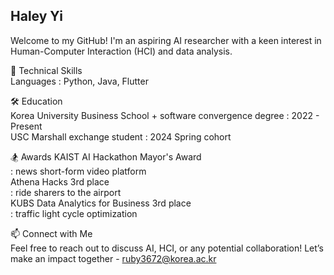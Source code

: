 ## Haley Yi
Welcome to my GitHub! I'm an aspiring AI researcher with a keen interest in Human-Computer Interaction (HCI) and data analysis. 


🌟 Technical Skills  
Languages : Python, Java, Flutter  


🛠️ Education  
Korea University Business School + software convergence degree : 2022 - Present      
USC Marshall exchange student : 2024 Spring cohort  


🏂 Awards
KAIST AI Hackathon Mayor's Award  
  : news short-form video platform  
Athena Hacks 3rd place  
  : ride sharers to the airport  
KUBS Data Analytics for Business 3rd place  
  : traffic light cycle optimization  

  
📫 Connect with Me  
Feel free to reach out to discuss AI, HCI, or any potential collaboration! Let’s make an impact together - ruby3672@korea.ac.kr
